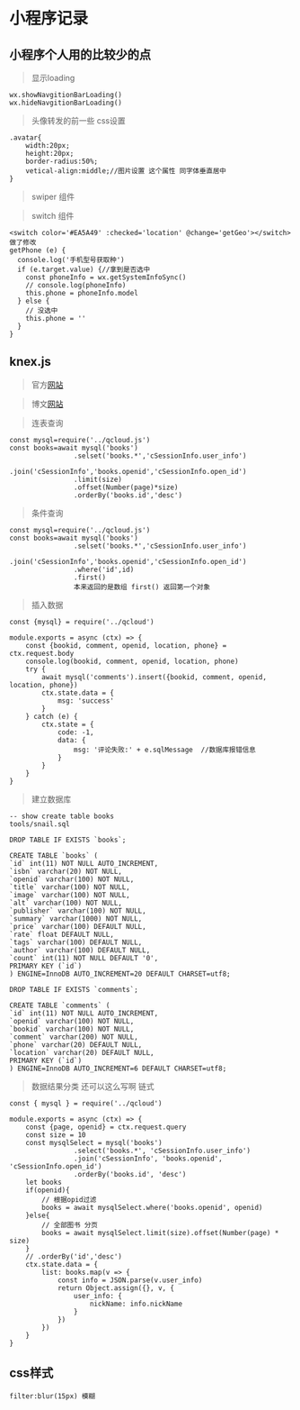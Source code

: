 # 小程序记录

## 小程序个人用的比较少的点

> 显示loading 

    wx.showNavgitionBarLoading()
    wx.hideNavgitionBarLoading()
> 头像转发的前一些 css设置

    .avatar{
        width:20px;
        height:20px;
        border-radius:50%;
        vetical-align:middle;//图片设置 这个属性 同字体垂直居中
    }

> swiper 组件    

> switch 组件 
    
    <switch color='#EA5A49' :checked='location' @change='getGeo'></switch>   做了修改
    getPhone (e) {
      console.log('手机型号获取种')
      if (e.target.value) {//拿到是否选中
        const phoneInfo = wx.getSystemInfoSync()
        // console.log(phoneInfo)
        this.phone = phoneInfo.model
      } else {
        // 没选中
        this.phone = ''
      }
    }

## knex.js  

> 官方[网站](https://knexjs.org/#Builder-select)

> 博文[网站](https://blog.csdn.net/liuyueyi1995/article/details/53782047)

> 连表查询

    const mysql=require('../qcloud.js')
    const books=await mysql('books')
                    .selset('books.*','cSessionInfo.user_info')
                    .join('cSessionInfo','books.openid','cSessionInfo.open_id')
                    .limit(size)
                    .offset(Number(page)*size)
                    .orderBy('books.id','desc')
> 条件查询

    const mysql=require('../qcloud.js')
    const books=await mysql('books')
                    .selset('books.*','cSessionInfo.user_info')
                    .join('cSessionInfo','books.openid','cSessionInfo.open_id')
                    .where('id',id)
                    .first()
                    本来返回的是数组 first() 返回第一个对象
> 插入数据

    const {mysql} = require('../qcloud')

    module.exports = async (ctx) => {
        const {bookid, comment, openid, location, phone} = ctx.request.body
        console.log(bookid, comment, openid, location, phone)
        try {
            await mysql('comments').insert({bookid, comment, openid, location, phone})
            ctx.state.data = {
                msg: 'success'
            }
        } catch (e) {
            ctx.state = {
                code: -1,
                data: {
                    msg: '评论失败:' + e.sqlMessage  //数据库报错信息
                }
            }
        }
    }
> 建立数据库

    -- show create table books 
    tools/snail.sql

    DROP TABLE IF EXISTS `books`;

    CREATE TABLE `books` (
    `id` int(11) NOT NULL AUTO_INCREMENT,
    `isbn` varchar(20) NOT NULL,
    `openid` varchar(100) NOT NULL,
    `title` varchar(100) NOT NULL,
    `image` varchar(100) NOT NULL,
    `alt` varchar(100) NOT NULL,
    `publisher` varchar(100) NOT NULL,
    `summary` varchar(1000) NOT NULL,
    `price` varchar(100) DEFAULT NULL,
    `rate` float DEFAULT NULL,
    `tags` varchar(100) DEFAULT NULL,
    `author` varchar(100) DEFAULT NULL,
    `count` int(11) NOT NULL DEFAULT '0',
    PRIMARY KEY (`id`)
    ) ENGINE=InnoDB AUTO_INCREMENT=20 DEFAULT CHARSET=utf8;

    DROP TABLE IF EXISTS `comments`;

    CREATE TABLE `comments` (
    `id` int(11) NOT NULL AUTO_INCREMENT,
    `openid` varchar(100) NOT NULL,
    `bookid` varchar(100) NOT NULL,
    `comment` varchar(200) NOT NULL,
    `phone` varchar(20) DEFAULT NULL,
    `location` varchar(20) DEFAULT NULL,
    PRIMARY KEY (`id`)
    ) ENGINE=InnoDB AUTO_INCREMENT=6 DEFAULT CHARSET=utf8;


> 数据结果分类  还可以这么写啊 链式

    const { mysql } = require('../qcloud')

    module.exports = async (ctx) => {
        const {page, openid} = ctx.request.query
        const size = 10
        const mysqlSelect = mysql('books')
                    .select('books.*', 'cSessionInfo.user_info')
                    .join('cSessionInfo', 'books.openid', 'cSessionInfo.open_id')
                    .orderBy('books.id', 'desc')
        let books
        if(openid){
            // 根据opid过滤
            books = await mysqlSelect.where('books.openid', openid)
        }else{
            // 全部图书 分页
            books = await mysqlSelect.limit(size).offset(Number(page) * size)
        }
        // .orderBy('id','desc')
        ctx.state.data = {
            list: books.map(v => {
                const info = JSON.parse(v.user_info)
                return Object.assign({}, v, {
                    user_info: {
                        nickName: info.nickName
                    }
                })
            })
        }
    }





## css样式 

    filter:blur(15px) 模糊